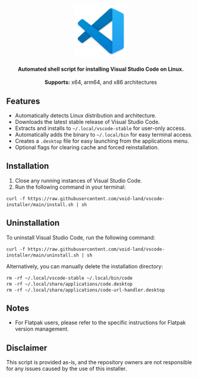 <p align="center">
  <a href="https://github.com/YourRepo/VSCode-Linux-Installer"><img width="140" src="./assets/vscode.png" /></a>
</p>

<p align="center">
    <h4 align="center">Automated shell script for installing Visual Studio Code on Linux.</h4>
    <p align="center">
        <strong>Supports:</strong> x64, arm64, and x86 architectures
    </p> 
</p>

## Features

- Automatically detects Linux distribution and architecture.
- Downloads the latest stable release of Visual Studio Code.
- Extracts and installs to `~/.local/vscode-stable` for user-only access.
- Automatically adds the binary to `~/.local/bin` for easy terminal access.
- Creates a `.desktop` file for easy launching from the applications menu.
- Optional flags for clearing cache and forced reinstallation.

## Installation

1. Close any running instances of Visual Studio Code.
2. Run the following command in your terminal:

```
curl -f https://raw.githubusercontent.com/void-land/vscode-installer/main/install.sh | sh
```

## Uninstallation

To uninstall Visual Studio Code, run the following command:

```
curl -f https://raw.githubusercontent.com/void-land/vscode-installer/main/uninstall.sh | sh
```

Alternatively, you can manually delete the installation directory:

```
rm -rf ~/.local/vscode-stable ~/.local/bin/code
rm -rf ~/.local/share/applications/code.desktop
rm -rf ~/.local/share/applications/code-url-handler.desktop
```

## Notes

- For Flatpak users, please refer to the specific instructions for Flatpak version management.

## Disclaimer

This script is provided as-is, and the repository owners are not responsible for any issues caused by the use of this installer.
